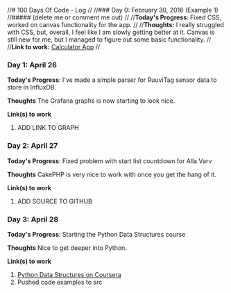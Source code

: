 //# 100 Days Of Code - Log
//
//### Day 0: February 30, 2016 (Example 1)
//##### (delete me or comment me out)
//
//**Today's Progress**: Fixed CSS, worked on canvas functionality for the app.
//
//**Thoughts:** I really struggled with CSS, but, overall, I feel like I am slowly getting better at it. Canvas is still new for me, but I managed to figure out some basic functionality.
//
//**Link to work:** [Calculator App](http://www.example.com)
//

### Day 1: April 26

**Today's Progress**: I've made a simple parser for RuuviTag sensor data to store in InfluxDB.

**Thoughts** The Grafana graphs is now starting to look nice.

**Link(s) to work**
1. ADD LINK TO GRAPH

### Day 2: April 27

**Today's Progress**: Fixed problem with start list countdown for Alla Varv

**Thoughts** CakePHP is very nice to work with once you get the hang of it.

**Link(s) to work**
1. ADD SOURCE TO GITHUB

### Day 3: April 28

**Today's Progress**: Starting the Python Data Structures course

**Thoughts** Nice to get deeper into Python.

**Link(s) to work**
1. [Python Data Structures on Coursera](https://www.coursera.org/learn/python-data)
2. Pushed code examples to src
